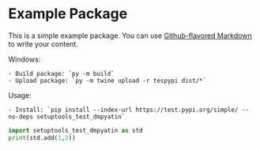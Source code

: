 # Example Package

This is a simple example package. You can use
[Github-flavored Markdown](https://guides.github.com/features/mastering-markdown/) to write your content.

Windows:

    - Build package: `py -m build`
    - Upload package: `py -m twine upload -r tespypi dist/*`

Usage: 

    - Install: `pip install --index-url https://test.pypi.org/simple/ --no-deps setuptools_test_dmpyatin`

```python
import setuptools_test_dmpyatin as std 
print(std.add(1,2))
```


